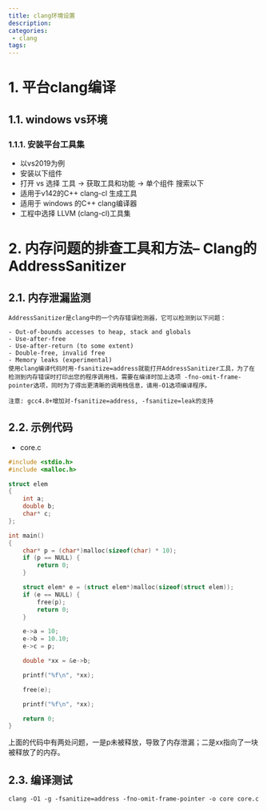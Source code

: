 ```yaml
---
title: clang环境设置
description:
categories:
 - clang
tags:
---
```


# 1. 平台clang编译

## 1.1. windows vs环境
### 1.1.1. 安装平台工具集
- 以vs2019为例
- 安装以下组件
- 打开 vs 选择 工具 -> 获取工具和功能 -> 单个组件 搜索以下
- 适用于v142的C++ clang-cl 生成工具
- 适用于 windows 的C++ clang编译器
- 工程中选择 LLVM (clang-cl)工具集


# 2. 内存问题的排查工具和方法– Clang的AddressSanitizer

## 2.1. 内存泄漏监测
```
AddressSanitizer是clang中的一个内存错误检测器，它可以检测到以下问题：

- Out-of-bounds accesses to heap, stack and globals
- Use-after-free
- Use-after-return (to some extent)
- Double-free, invalid free
- Memory leaks (experimental)
使用clang编译代码时用-fsanitize=address就能打开AddressSanitizer工具，为了在检测到内存错误时打印出您的程序调用栈，需要在编译时加上选项 -fno-omit-frame-pointer选项，同时为了得出更清晰的调用栈信息，请用-O1选项编译程序。

注意: gcc4.8+增加对-fsanitize=address, -fsanitize=leak的支持
```

## 2.2. 示例代码

- core.c
```cpp
#include <stdio.h>
#include <malloc.h>

struct elem
{
    int a;
    double b;
    char* c;
};

int main()
{
    char* p = (char*)malloc(sizeof(char) * 10);
    if (p == NULL) {
        return 0;
    }

    struct elem* e = (struct elem*)malloc(sizeof(struct elem));
    if (e == NULL) {
        free(p);
        return 0;
    }

    e->a = 10;
    e->b = 10.10;
    e->c = p;

    double *xx = &e->b;

    printf("%f\n", *xx);

    free(e);

    printf("%f\n", *xx);

    return 0;
}
```
上面的代码中有两处问题，一是p未被释放，导致了内存泄漏；二是xx指向了一块被释放了的内存。

## 2.3. 编译测试
```
clang -O1 -g -fsanitize=address -fno-omit-frame-pointer -o core core.c
```
